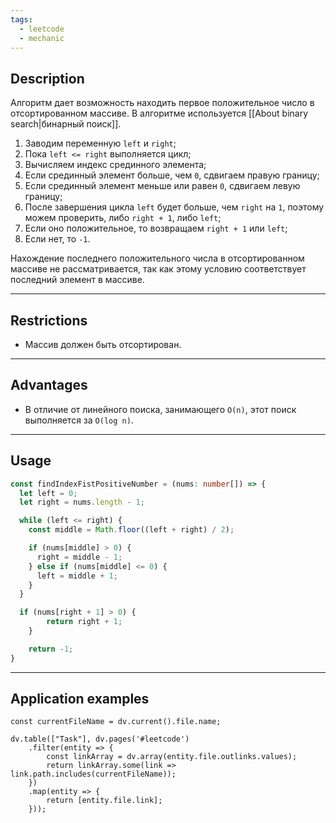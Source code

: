 ```yaml
---
tags:
  - leetcode
  - mechanic
---
```

## Description

Алгоритм дает возможность находить первое положительное число в отсортированном массиве. В алгоритме используется [[About binary search|бинарный поиск]].

1. Заводим переменную `left` и `right`;
2. Пока `left <= right` выполняется цикл;
3. Вычисляем индекс срединного элемента;
4. Если срединный элемент больше, чем `0`, сдвигаем правую границу;
5. Если срединный элемент меньше или равен `0`, сдвигаем левую границу;
6. После завершения цикла `left` будет больше, чем `right` на `1`, поэтому можем проверить, либо `right + 1`, либо `left`;
7. Если оно положительное, то возвращаем `right + 1` или `left`;
8. Если нет, то `-1`.

Нахождение последнего положительного числа в отсортированном массиве не рассматривается, так как этому условию соответствует последний элемент в массиве.

---
## Restrictions 

- Массив должен быть отсортирован.

---
## Advantages

- В отличие от линейного поиска, занимающего `O(n)`, этот поиск выполняется за `O(log n)`.

---
## Usage

```typescript
const findIndexFistPositiveNumber = (nums: number[]) => {
  let left = 0;
  let right = nums.length - 1;

  while (left <= right) {
    const middle = Math.floor((left + right) / 2);

    if (nums[middle] > 0) {
      right = middle - 1;
    } else if (nums[middle] <= 0) {
      left = middle + 1;
    }
  }

  if (nums[right + 1] > 0) {
		return right + 1;
	}

	return -1;
}
```

---
## Application examples

```dataviewjs
const currentFileName = dv.current().file.name;

dv.table(["Task"], dv.pages('#leetcode')
	.filter(entity => {
		const linkArray = dv.array(entity.file.outlinks.values);
		return linkArray.some(link => link.path.includes(currentFileName));
	})
	.map(entity => {
		return [entity.file.link];
	}));
```